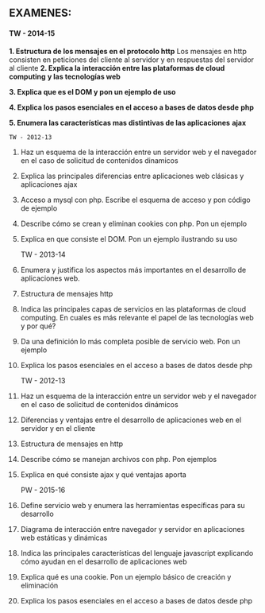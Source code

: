 
## EXAMENES: 

#### TW - 2014-15 

**1. Estructura de los mensajes en el protocolo http**
    Los mensajes en http consisten en peticiones del cliente al servidor y en respuestas del servidor al cliente
**2. Explica la interacción entre las plataformas de cloud computing**
   **y las tecnologías web**

**3. Explica que es el DOM y pon un ejemplo de uso**

**4. Explica los pasos esenciales en el acceso a bases de datos desde**
   **php**

**5. Enumera las características mas distintivas de las aplicaciones**
   **ajax**


	TW - 2012-13

1. Haz un esquema de la interacción entre un servidor web y el
   navegador en el caso de solicitud de contenidos dinamicos

2. Explica las principales diferencias entre aplicaciones web
   clásicas y aplicaciones ajax

3. Acceso a mysql con php. Escribe el esquema de acceso y pon
   código de ejemplo

4. Describe cómo se crean y eliminan cookies con php.
   Pon un ejemplo

5. Explica en que consiste el DOM. Pon un ejemplo ilustrando su 
   uso


	TW - 2013-14

1. Enumera y justifica los aspectos más importantes en el 
   desarrollo de aplicaciones web.

2. Estructura de mensajes http

3. Indica las principales capas de servicios en las plataformas
   de cloud computing. En cuales es más relevante el papel de las
   tecnologías web y por qué?

4. Da una definición lo más completa posible de servicio web. Pon 
   un ejemplo

5. Explica los pasos esenciales en el acceso a bases de datos 
   desde php


	TW - 2012-13

1. Haz un esquema de la interacción entre un servidor web y
   el navegador en el caso de solicitud de contenidos dinámicos

2. Diferencias y ventajas entre el desarrollo de aplicaciones web
   en el servidor y en el cliente

3. Estructura de mensajes en http

4. Describe cómo se manejan archivos con php. Pon ejemplos

5. Explica en qué consiste ajax y qué ventajas aporta


	PW - 2015-16

1. Define servicio web y enumera las herramientas específicas para
   su desarrollo

2. Diagrama de interacción entre navegador y servidor en aplicaciones
   web estáticas y dinámicas

3. Indica las principales características del lenguaje javascript
   explicando cómo ayudan en el desarrollo de aplicaciones web

4. Explica qué es una cookie. Pon un ejemplo básico de creación y 
   eliminación

5. Explica los pasos esenciales en el acceso a bases de datos desde
   php



